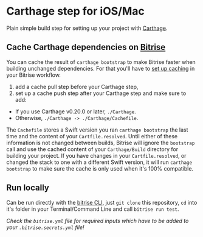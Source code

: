 # Carthage step for iOS/Mac

Plain simple build step for setting up your project with [Carthage](https://github.com/Carthage/Carthage).

## Cache Carthage dependencies on [Bitrise](https://www.bitrise.io)

You can cache the result of `carthage bootstrap` to make Bitrise faster when building unchanged dependencies. For that you'll have to [set up caching](http://devcenter.bitrise.io/caching/about-caching/) in your Bitrise workflow.

1. add a cache pull step before your Carthage step,
2. set up a cache push step after your Carthage step and make sure to add:
 * If you use Carthage v0.20.0 or later, `./Carthage`.
 * Otherwise, `./Carthage -> ./Carthage/Cachefile`.

The `Cachefile` stores a Swift version you ran `carthage bootstrap` the last time and the content of your `Cartfile.resolved`. Until either of these information is not changed between builds, Bitrise will ignore the `bootstrap` call and use the cached content of your `Carthage/Build` directory for building your project. If you have changes in your `Cartfile.resolved`, or changed the stack to one with a different Swift version, it will run `carthage bootstrap` to make sure the cache is only used when it's 100% compatible.

## Run locally

Can be run directly with the [bitrise CLI](https://github.com/bitrise-io/bitrise),
just `git clone` this repository, `cd` into it's folder in your Terminal/Command Line
and call `bitrise run test`.

*Check the `bitrise.yml` file for required inputs which have to be
added to your `.bitrise.secrets.yml` file!*
